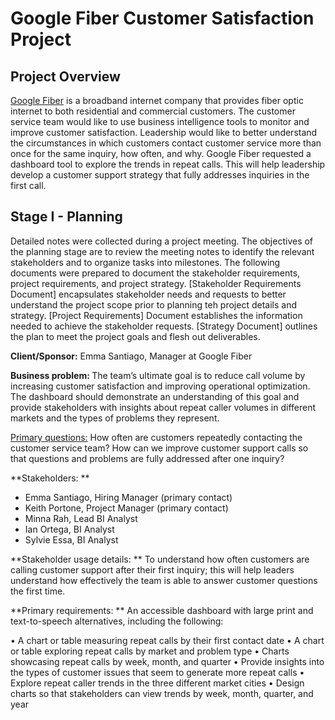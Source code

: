 # Google Fiber Customer Satisfaction Project

## Project Overview
[Google Fiber](https://fiber.google.com/) is a broadband internet company that provides fiber optic internet to both residential and commercial customers. The customer service team would like to use business intelligence tools to monitor and improve customer satisfaction. Leadership would like to better understand the circumstances in which customers contact customer service more than once for the same inquiry, how often, and why. Google Fiber requested a dashboard tool to explore the trends in repeat calls. This will help leadership develop a customer support strategy that fully addresses inquiries in the first call.

## Stage I - Planning
Detailed notes were collected during a project meeting. The objectives of the planning stage are to review the meeting notes to identify the relevant stakeholders and to organize tasks into milestones. The following documents were prepared to document the stakeholder requirements, project requirements, and project strategy.
[Stakeholder Requirements Document] encapsulates stakeholder needs and requests to better understand the project scope prior to planning teh project details and strategy.
[Project Requirements] Document establishes the information needed to achieve the stakeholder requests.
[Strategy Document] outlines the plan to meet the project goals and flesh out deliverables.

<strong>Client/Sponsor:</strong> Emma Santiago, Manager at Google Fiber

<strong>Business problem: </strong>
The team’s ultimate goal is to reduce call volume by increasing customer satisfaction and improving operational optimization. The dashboard should demonstrate an understanding of this goal and provide stakeholders with insights about repeat caller volumes in different markets and the types of problems they represent.

<ins>Primary questions:</ins> How often are customers repeatedly contacting the customer service team? How can we improve customer support calls so that questions and problems are fully addressed after one inquiry?

**Stakeholders: **
- Emma Santiago, Hiring Manager (primary contact)
- Keith Portone, Project Manager (primary contact)
- Minna Rah, Lead BI Analyst
- Ian Ortega, BI Analyst
- Sylvie Essa, BI Analyst

**Stakeholder usage details: **
To understand how often customers are calling customer support after their first inquiry; this will help leaders understand how effectively the team is able to answer customer questions the first time.

**Primary requirements: **
An accessible dashboard with large print and text-to-speech alternatives, including the following:

•	A chart or table measuring repeat calls by their first contact date
•	A chart or table exploring repeat calls by market and problem type
•	Charts showcasing repeat calls by week, month, and quarter
•	Provide insights into the types of customer issues that seem to generate more repeat calls
•	Explore repeat caller trends in the three different market cities
•	Design charts so that stakeholders can view trends by week, month, quarter, and year
